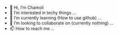 - 👋 Hi, I’m Chamoli
- 👀 I’m interested in techy things ...
- 🌱 I’m currently learning (How to use github) ...
- 💞️ I’m looking to collaborate on (currently nothing) ...
- 📫 How to reach me ...

<!---
Chamoli2k2/Chamoli2k2 is a ✨ special ✨ repository because its `README.md` (this file) appears on your GitHub profile.
You can click the Preview link to take a look at your changes.
--->
